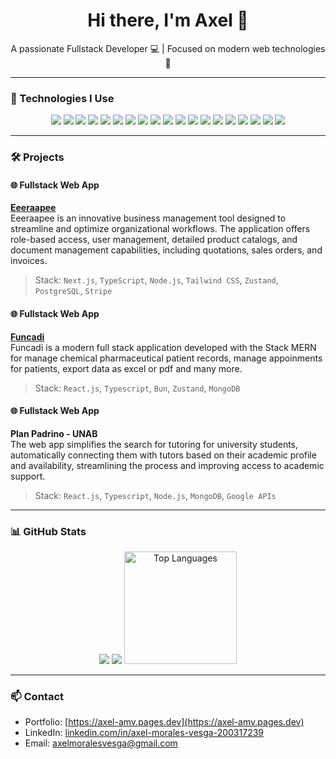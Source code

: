 <h1 align="center">Hi there, I'm Axel 👋</h1>

<p align="center">
  A passionate Fullstack Developer 💻 | Focused on modern web technologies 🚀
</p>

---

### 🚀 Technologies I Use

<p align="center">
  <img src="https://img.shields.io/badge/Next.js-000?logo=next.js&logoColor=white" />
  <img src="https://img.shields.io/badge/React-20232A?logo=react&logoColor=61DAFB" />
  <img src="https://img.shields.io/badge/React Native-20232A?logo=react&logoColor=61DAFB" />
  <img src="https://img.shields.io/badge/Electron-2E2E2E?logo=electron&logoColor=white" />
  <img src="https://img.shields.io/badge/TypeScript-007ACC?logo=typescript&logoColor=white" />
  <img src="https://img.shields.io/badge/Redux-764ABC?logo=redux&logoColor=white" />
  <img src="https://img.shields.io/badge/Zustand-000?logo=react&logoColor=white" />
  <img src="https://img.shields.io/badge/Node.js-339933?logo=node.js&logoColor=white" />
  <img src="https://img.shields.io/badge/Express.js-000000?logo=express&logoColor=white" />
  <img src="https://img.shields.io/badge/Bun-black?logo=bun&logoColor=white" />
  <img src="https://img.shields.io/badge/MongoDB-47A248?logo=mongodb&logoColor=white" />
  <img src="https://img.shields.io/badge/PostgreSQL-4169E1?logo=postgresql&logoColor=white" />
  <img src="https://img.shields.io/badge/Tailwind_CSS-38B2AC?logo=tailwind-css&logoColor=white" />
  <img src="https://img.shields.io/badge/Apollo_GraphQL-311C87?logo=apollo-graphql&logoColor=white" />
  <img src="https://img.shields.io/badge/Cypress-17202C?logo=cypress&logoColor=white" />
  <img src="https://img.shields.io/badge/Jest-C21325?logo=jest&logoColor=white" />
  <img src="https://img.shields.io/badge/GitHub-181717?logo=github&logoColor=white" />
  <img src="https://img.shields.io/badge/GitHub Actions-2088FF?logo=github-actions&logoColor=white" />
  <img src="https://img.shields.io/badge/AWS-232F3E?logo=amazon-aws&logoColor=white" />
</p>

---

### 🛠️ Projects

#### 🌐 Fullstack Web App
**[Eeeraapee](https://eeeraapee.com)**  
Eeeraapee is an innovative business management tool designed to streamline and optimize organizational workflows. The application offers role-based access, user management, detailed product catalogs, and document management capabilities, including quotations, sales orders, and invoices.  
> Stack: `Next.js`, `TypeScript`, `Node.js`, `Tailwind CSS`, `Zustand`, `PostgreSQL`, `Stripe`

#### 🌐 Fullstack Web App
**[Funcadi](https://qf.funcadi.com.co)**  
Funcadi is a modern full stack application developed with the Stack MERN for manage chemical pharmaceutical patient records, manage appoinments for patients, export data as excel or pdf and many more.
> Stack: `React.js`, `Typescript`, `Bun`, `Zustand`, `MongoDB`

#### 🌐 Fullstack Web App
**Plan Padrino - UNAB**  
The web app simplifies the search for tutoring for university students, automatically connecting them with tutors based on their academic profile and availability, streamlining the process and improving access to academic support.
> Stack: `React.js`, `Typescript`, `Node.js`, `MongoDB`, `Google APIs`

---

### 📊 GitHub Stats

<p align="center">
  <img src="https://github-readme-stats.vercel.app/api?username=amv1909&show_icons=true&theme=dark&count_private=true" />
  <img src="https://github-readme-streak-stats.herokuapp.com/?user=amv1909&theme=dark&count_private=true" />
  <img src="https://github-readme-stats.vercel.app/api/top-langs/?username=amv1909&layout=compact&theme=dark&langs_count=10&count_private=true" alt="Top Languages" height="180" />
</p>

---

### 📫 Contact

- Portfolio: [https://axel-amv.pages.dev](https://axel-amv.pages.dev)
- LinkedIn: [linkedin.com/in/axel-morales-vesga-200317239](https://www.linkedin.com/in/axel-morales-vesga-200317239)
- Email: axelmoralesvesga@gmail.com

